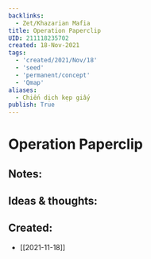 ```yaml
---
backlinks:
  - Zet/Khazarian Mafia
title: Operation Paperclip
UID: 211118235702
created: 18-Nov-2021
tags:
  - 'created/2021/Nov/18'
  - 'seed'
  - 'permanent/concept'
  - 'Qmap'
aliases:
  - Chiến dịch kẹp giấy
publish: True
---
```

# Operation Paperclip

## Notes:


## Ideas & thoughts:



## Created:
- [[2021-11-18]]
